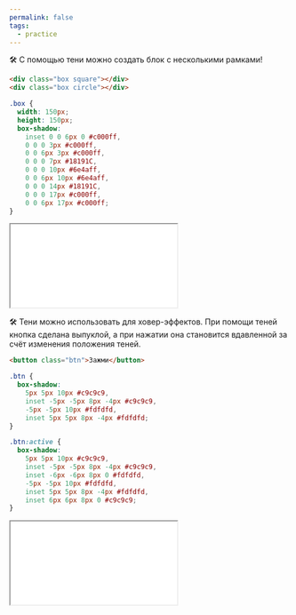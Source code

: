 ```yaml
---
permalink: false
tags:
  - practice
---
```

🛠 С помощью тени можно создать блок с несколькими рамками!

```html
<div class="box square"></div>
<div class="box circle"></div>
```

```css
.box {
  width: 150px;
  height: 150px;
  box-shadow:
    inset 0 0 6px 0 #c000ff,
    0 0 0 3px #c000ff,
    0 0 6px 3px #c000ff,
    0 0 0 7px #18191C,
    0 0 0 10px #6e4aff,
    0 0 6px 10px #6e4aff,
    0 0 0 14px #18191C,
    0 0 0 17px #c000ff,
    0 0 6px 17px #c000ff;
}
```

<iframe title="Неоновые рамки" src="../demos/neon.html"></iframe>

🛠 Тени можно использовать для ховер-эффектов. При помощи теней кнопка сделана выпуклой, а при нажатии она становится вдавленной за счёт изменения положения теней.

```html
<button class="btn">Зажми</button>
```

```css
.btn {
  box-shadow:
    5px 5px 10px #c9c9c9,
    inset -5px -5px 8px -4px #c9c9c9,
    -5px -5px 10px #fdfdfd,
    inset 5px 5px 8px -4px #fdfdfd;
}

.btn:active {
  box-shadow:
    5px 5px 10px #c9c9c9,
    inset -5px -5px 8px -4px #c9c9c9,
    inset -6px -6px 8px 0 #fdfdfd,
    -5px -5px 10px #fdfdfd,
    inset 5px 5px 8px -4px #fdfdfd,
    inset 6px 6px 8px 0 #c9c9c9;
}
```

<iframe title="Скевоморфизм" src="../demos/skeuomorph.html"></iframe>
